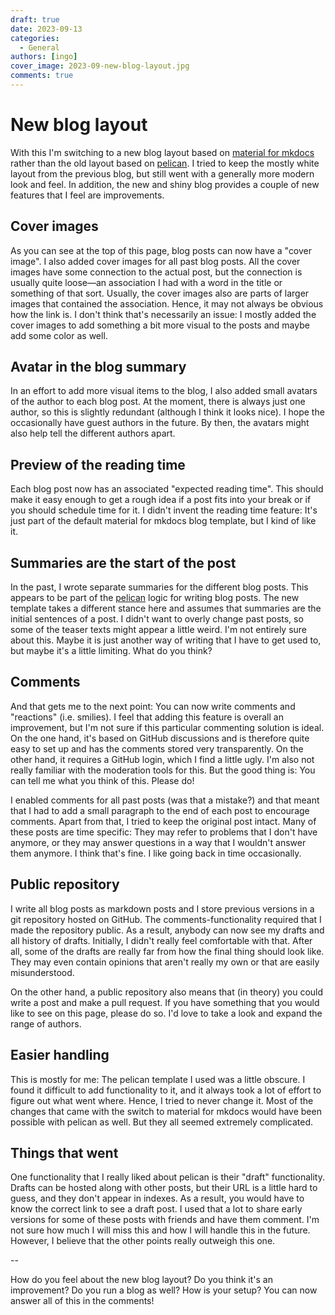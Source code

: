 ```yaml
---
draft: true
date: 2023-09-13
categories:
  - General
authors: [ingo]
cover_image: 2023-09-new-blog-layout.jpg
comments: true
---
```


# New blog layout

With this I'm switching to a new blog layout based on [material for
mkdocs](https://squidfunk.github.io/mkdocs-material/) rather than the old
layout based on [pelican](https://getpelican.com). I tried to keep the mostly
white layout from the previous blog, but still went with a generally more
modern look and feel. In addition, the new and shiny blog provides a couple of
new features that I feel are improvements.

## Cover images

As you can see at the top of this page, blog posts can now have a "cover
image". I also added cover images for all past blog posts. All the cover images
have some connection to the actual post, but the connection is usually quite
loose&mdash;an association I had with a word in the title or something of that
sort. Usually, the cover images also are parts of larger images that contained
the association. Hence, it may not always be obvious how the link is. I don't
think that's necessarily an issue: I mostly added the cover images to add
something a bit more visual to the posts and maybe add some color as well.

## Avatar in the blog summary

In an effort to add more visual items to the blog, I also added small avatars
of the author to each blog post. At the moment, there is always just one
author, so this is slightly redundant (although I think it looks nice). I hope
the occasionally have guest authors in the future. By then, the avatars might
also help tell the different authors apart.

## Preview of the reading time

Each blog post now has an associated "expected reading time". This should make
it easy enough to get a rough idea if a post fits into your break or if you
should schedule time for it. I didn't invent the reading time feature: It's
just part of the default material for mkdocs blog template, but I kind of like it.

## Summaries are the start of the post

In the past, I wrote separate summaries for the different blog posts. This
appears to be part of the [pelican](https://getpelican.com) logic for writing
blog posts. The new template takes a different stance here and assumes that
summaries are the initial sentences of a post. I didn't want to overly change
past posts, so some of the teaser texts might appear a little weird. I'm not
entirely sure about this. Maybe it is just another way of writing that I have
to get used to, but maybe it's a little limiting. What do you think?

## Comments

And that gets me to the next point: You can now write comments and "reactions"
(i.e. smilies). I feel that adding this feature is overall an improvement, but
I'm not sure if this particular commenting solution is ideal. On the one hand,
it's based on GitHub discussions and is therefore quite easy to set up and has
the comments stored very transparently. On the other hand, it requires a GitHub
login, which I find a little ugly. I'm also not really familiar with the
moderation tools for this. But the good thing is: You can tell me what you
think of this. Please do!

I enabled comments for all past posts (was that a mistake?) and that meant that
I had to add a small paragraph to the end of each post to encourage comments.
Apart from that, I tried to keep the original post intact. Many of these posts
are time specific: They may refer to problems that I don't have anymore, or they
may answer questions in a way that I wouldn't answer them anymore. I think
that's fine. I like going back in time occasionally.

## Public repository

I write all blog posts as markdown posts and I store previous versions in a git
repository hosted on GitHub. The comments-functionality required that I made
the repository public. As a result, anybody can now see my drafts and all
history of drafts. Initially, I didn't really feel comfortable with that. After
all, some of the drafts are really far from how the final thing should look
like. They may even contain opinions that aren't really my own or that are
easily misunderstood.

On the other hand, a public repository also means that (in theory) you could
write a post and make a pull request. If you have something that you would like
to see on this page, please do so. I'd love to take a look and expand the range
of authors.

## Easier handling

This is mostly for me: The pelican template I used was a little obscure. I
found it difficult to add functionality to it, and it always took a lot of
effort to figure out what went where. Hence, I tried to never change it. Most
of the changes that came with the switch to material for mkdocs would have been
possible with pelican as well. But they all seemed extremely complicated.

## Things that went

One functionality that I really liked about pelican is their "draft"
functionality. Drafts can be hosted along with other posts, but their URL is a
little hard to guess, and they don't appear in indexes. As a result, you would
have to know the correct link to see a draft post. I used that a lot to share
early versions for some of these posts with friends and have them comment.
I'm not sure how much I will miss this and how I will handle this in the
future. However, I believe that the other points really outweigh this one.


--

How do you feel about the new blog layout? Do you think it's an improvement? Do
you run a blog as well? How is your setup? You can now answer all of this in
the comments!
